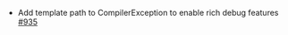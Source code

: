 - Add template path to CompilerException to enable rich debug features [#935](https://github.com/smarty-php/smarty/issues/935)